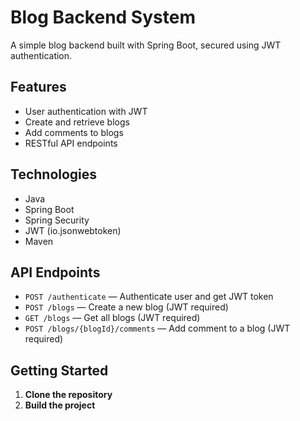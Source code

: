 # Blog Backend System

A simple blog backend built with Spring Boot, secured using JWT authentication.

## Features

- User authentication with JWT
- Create and retrieve blogs
- Add comments to blogs
- RESTful API endpoints

## Technologies

- Java
- Spring Boot
- Spring Security
- JWT (io.jsonwebtoken)
- Maven

## API Endpoints

- `POST /authenticate` — Authenticate user and get JWT token
- `POST /blogs` — Create a new blog (JWT required)
- `GET /blogs` — Get all blogs (JWT required)
- `POST /blogs/{blogId}/comments` — Add comment to a blog (JWT required)

## Getting Started

1. **Clone the repository**
2. **Build the project**
